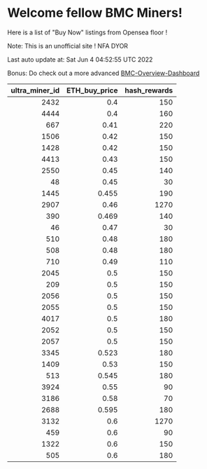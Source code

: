 # Welcome fellow BMC Miners!
Here is a list of "Buy Now" listings from Opensea floor !

Note: This is an unofficial site ! NFA DYOR

Last auto update at: Sat Jun  4 04:52:55 UTC 2022

Bonus: Do check out a more advanced [BMC-Overview-Dashboard](https://dune.com/defifunk/BMC-Overview-Dashboard)


|   ultra_miner_id |   ETH_buy_price |   hash_rewards |
|-----------------:|----------------:|---------------:|
|             2432 |           0.4   |            150 |
|             4444 |           0.4   |            160 |
|              667 |           0.41  |            220 |
|             1506 |           0.42  |            150 |
|             1428 |           0.42  |            150 |
|             4413 |           0.43  |            150 |
|             2550 |           0.45  |            140 |
|               48 |           0.45  |             30 |
|             1445 |           0.455 |            190 |
|             2907 |           0.46  |           1270 |
|              390 |           0.469 |            140 |
|               46 |           0.47  |             30 |
|              510 |           0.48  |            180 |
|              508 |           0.48  |            180 |
|              710 |           0.49  |            110 |
|             2045 |           0.5   |            150 |
|              209 |           0.5   |            150 |
|             2056 |           0.5   |            150 |
|             2055 |           0.5   |            150 |
|             4017 |           0.5   |            180 |
|             2052 |           0.5   |            150 |
|             2057 |           0.5   |            150 |
|             3345 |           0.523 |            180 |
|             1409 |           0.53  |            150 |
|              513 |           0.545 |            180 |
|             3924 |           0.55  |             90 |
|             3186 |           0.58  |             70 |
|             2688 |           0.595 |            180 |
|             3132 |           0.6   |           1270 |
|              459 |           0.6   |             90 |
|             1322 |           0.6   |            150 |
|              505 |           0.6   |            180 |
